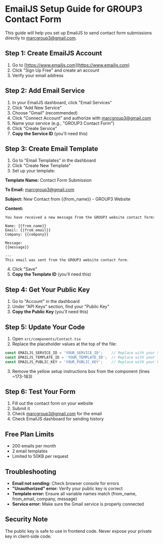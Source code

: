 # EmailJS Setup Guide for GROUP3 Contact Form

This guide will help you set up EmailJS to send contact form submissions directly to marcgroup3@gmail.com.

## Step 1: Create EmailJS Account

1. Go to [https://www.emailjs.com](https://www.emailjs.com)
2. Click "Sign Up Free" and create an account
3. Verify your email address

## Step 2: Add Email Service

1. In your EmailJS dashboard, click "Email Services"
2. Click "Add New Service"
3. Choose "Gmail" (recommended)
4. Click "Connect Account" and authorize with marcgroup3@gmail.com
5. Name your service (e.g., "GROUP3 Contact Form")
6. Click "Create Service"
7. **Copy the Service ID** (you'll need this)

## Step 3: Create Email Template

1. Go to "Email Templates" in the dashboard
2. Click "Create New Template"
3. Set up your template:

**Template Name:** Contact Form Submission

**To Email:** marcgroup3@gmail.com

**Subject:** New Contact from {{from_name}} - GROUP3 Website

**Content:**
```
You have received a new message from the GROUP3 website contact form:

Name: {{from_name}}
Email: {{from_email}}
Company: {{company}}

Message:
{{message}}

---
This email was sent from the GROUP3 website contact form.
```

4. Click "Save"
5. **Copy the Template ID** (you'll need this)

## Step 4: Get Your Public Key

1. Go to "Account" in the dashboard
2. Under "API Keys" section, find your "Public Key"
3. **Copy the Public Key** (you'll need this)

## Step 5: Update Your Code

1. Open `src/components/Contact.tsx`
2. Replace the placeholder values at the top of the file:

```javascript
const EMAILJS_SERVICE_ID = 'YOUR_SERVICE_ID';    // Replace with your Service ID
const EMAILJS_TEMPLATE_ID = 'YOUR_TEMPLATE_ID';  // Replace with your Template ID
const EMAILJS_PUBLIC_KEY = 'YOUR_PUBLIC_KEY';    // Replace with your Public Key
```

3. Remove the yellow setup instructions box from the component (lines ~173-183)

## Step 6: Test Your Form

1. Fill out the contact form on your website
2. Submit it
3. Check marcgroup3@gmail.com for the email
4. Check EmailJS dashboard for sending history

## Free Plan Limits

- 200 emails per month
- 2 email templates
- Limited to 50KB per request

## Troubleshooting

- **Email not sending:** Check browser console for errors
- **"Unauthorized" error:** Verify your public key is correct
- **Template error:** Ensure all variable names match (from_name, from_email, company, message)
- **Service error:** Make sure the Gmail service is properly connected

## Security Note

The public key is safe to use in frontend code. Never expose your private key in client-side code. 